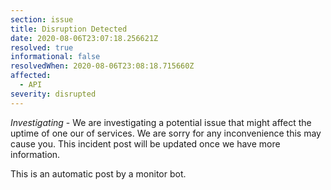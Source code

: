 ```yaml
---
section: issue
title: Disruption Detected
date: 2020-08-06T23:07:18.256621Z
resolved: true
informational: false
resolvedWhen: 2020-08-06T23:08:18.715660Z
affected:
  - API
severity: disrupted
---
```

*Investigating* - We are investigating a potential issue that might affect the uptime of one our of services. We are sorry for any inconvenience this may cause you. This incident post will be updated once we have more information.

This is an automatic post by a monitor bot.
        